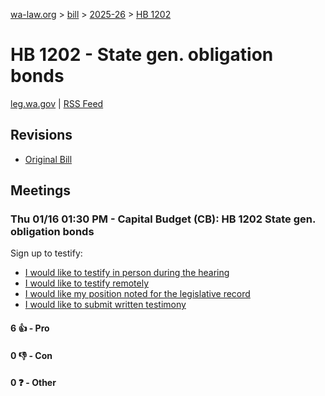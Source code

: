 [wa-law.org](/) > [bill](/bill/) > [2025-26](/bill/2025-26/) > [HB 1202](/bill/2025-26/hb/1202/)

# HB 1202 - State gen. obligation bonds
[leg.wa.gov](https://app.leg.wa.gov/billsummary?BillNumber=1202&Year=2025&Initiative=false) | [RSS Feed](./rss.xml)

## Revisions
* [Original Bill](1/)

## Meetings
### Thu 01/16 01:30 PM - Capital Budget (CB): HB 1202 State gen. obligation bonds
Sign up to testify:
* [I would like to testify in person during the hearing](https://app.leg.wa.gov/csi/Testifier/Add?chamber=House&mId=32423&aId=161359&caId=24622&tId=1)
* [I would like to testify remotely](https://app.leg.wa.gov/csi/Testifier/Add?chamber=House&mId=32423&aId=161359&caId=24622&tId=2)
* [I would like my position noted for the legislative record](https://app.leg.wa.gov/csi/Testifier/Add?chamber=House&mId=32423&aId=161359&caId=24622&tId=3)
* [I would like to submit written testimony](https://app.leg.wa.gov/csi/Testifier/Add?chamber=House&mId=32423&aId=161359&caId=24622&tId=4)

#### 6 👍 - Pro

#### 0 👎 - Con

#### 0 ❓ - Other
